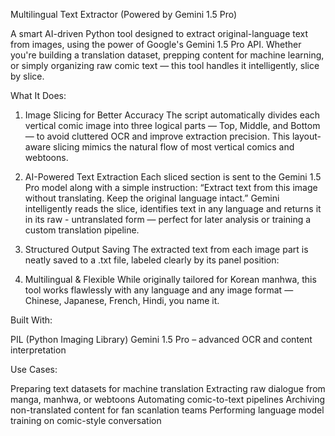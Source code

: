 Multilingual Text Extractor (Powered by Gemini 1.5 Pro)

A smart AI-driven Python tool designed to extract original-language text from images, using the power of Google's Gemini 1.5 Pro API.
Whether you're building a translation dataset, prepping content for machine learning, or simply organizing raw comic text — this tool handles it intelligently, slice by slice.

What It Does:
 
1. Image Slicing for Better Accuracy
The script automatically divides each vertical comic image into three logical parts — Top, Middle, and Bottom — to avoid cluttered OCR and improve extraction precision. This layout-aware slicing mimics the natural flow of most vertical comics and webtoons.

2. AI-Powered Text Extraction
Each sliced section is sent to the Gemini 1.5 Pro model along with a simple instruction: “Extract text from this image without translating. Keep the original language intact.”
Gemini intelligently reads the slice, identifies text in any language and returns it in its raw - untranslated form — perfect for later analysis or training a custom translation pipeline.

3. Structured Output Saving
The extracted text from each image part is neatly saved to a .txt file, labeled clearly by its panel position:

4. Multilingual & Flexible
While originally tailored for Korean manhwa, this tool works flawlessly with any language and any image format — Chinese, Japanese, French, Hindi, you name it.

 Built With: 

PIL (Python Imaging Library) 
Gemini 1.5 Pro – advanced OCR and content interpretation

Use Cases:

Preparing text datasets for machine translation
Extracting raw dialogue from manga, manhwa, or webtoons
Automating comic-to-text pipelines
Archiving non-translated content for fan scanlation teams
Performing language model training on comic-style conversation

